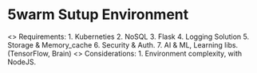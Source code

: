 <h1>5warm Sutup Environment</h1>
<>
Requirements:
    1. Kuberneties <!-- Container for Swarm Agents -->
    2. NoSQL    <!-- File & Data Storage for quick access -->
    3. Flask    <!-- For Python to be effective as a web-app. -->
    4. Logging Solution
    5. Storage & Memory_cache
    6. Security & Auth.
    7. AI & ML, Learning libs.(TensorFlow, Brain)
<>
Considerations:
    1. Environment complexity, with NodeJS. <!-- Python to the resque -->